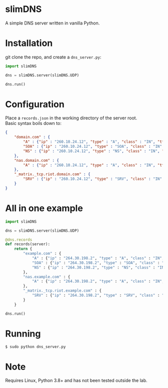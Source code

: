 # slimDNS

A simple DNS server written in vanilla Python.

# Installation

git clone the repo, and create a `dns_server.py`:

```py
import slimDNS

dns = slimDNS.server(slimDNS.UDP)

dns.run()
```

# Configuration

Place a `records.json` in the working directory of the server root.<br>
Basic syntax boils down to:<br>

```json
{
	"domain.com" : {
		"A" : {"ip" : "260.10.24.12", "type" : "A", "class" : "IN", "ttl" : 60},
		"SOA" : {"ip" : "260.10.24.12", "type" : "SOA", "class" : "IN", "ttl" : 60},
		"NS" : {"ip" : "260.10.24.12", "type" : "NS", "class" : "IN", "ttl" : 60, "priority" : 10, "port" : 8448, "target" : "domain.com"}
	},
	"nas.domain.com" : {
		"A" : {"ip" : "260.10.24.12", "type" : "A", "class" : "IN", "ttl" : 60}
	},
	"_matrix._tcp.riot.domain.com" : {
		"SRV" : {"ip" : "260.10.24.12", "type" : "SRV", "class" : "IN", "ttl" : 60, "priority" : 10, "port" : 8448, "target" : "nas.domain.com"}
	}
}
```

# All in one example

```py
import slimDNS

dns = slimDNS.server(slimDNS.UDP)

@dns.records
def records(server):
	return {
		"example.com" : {
			"A" : {"ip" : "264.30.198.2", "type" : "A", "class" : "IN", "ttl" : 60},
			"SOA" : {"ip" : "264.30.198.2", "type" : "SOA", "class" : "IN", "ttl" : 60},
			"NS" : {"ip" : "264.30.198.2", "type" : "NS", "class" : "IN", "ttl" : 60, "priority" : 10, "port" : 8448, "target" : "example.com"}
		},
		"nas.example.com" : {
			"A" : {"ip" : "264.30.198.2", "type" : "A", "class" : "IN", "ttl" : 60}
		},
		"_matrix._tcp.riot.example.com" : {
			"SRV" : {"ip" : "264.30.198.2", "type" : "SRV", "class" : "IN", "ttl" : 60, "priority" : 10, "port" : 8448, "target" : "nas.example.com"}
		}
	}

dns.run()
```

# Running

    $ sudo python dns_server.py

# Note

Requires Linux, Python 3.8+ and has not been tested outside the lab.